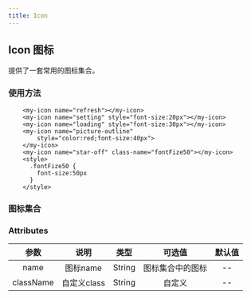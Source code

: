 ```yaml
---
title: Icon 
---
```

## Icon 图标
提供了一套常用的图标集合。

### 使用方法


<!-- #### 预览 -->
<ClientOnly>
<icon-demos></icon-demos>
</ClientOnly>

<!-- #### 代码示例 -->

```vue
    <my-icon name="refresh"></my-icon>
    <my-icon name="setting" style="font-size:20px"></my-icon>
    <my-icon name="loading" style="font-size:30px"></my-icon>
    <my-icon name="picture-outline" 
        style="color:red;font-size:40px">
    </my-icon>
    <my-icon name="star-off" class-name="fontFize50"></my-icon>
    <style>
      .fontFize50 {
        font-size:50px
      }
    </style>
```

### 图标集合

<ClientOnly>
<icons-demos></icons-demos>
</ClientOnly>



### Attributes
|参数| 说明 |  类型  | 可选值 | 默认值 |
| :-------------: |:-------------:| :-----:|:-----:|:-----:|
| name | 图标name |    String | 图标集合中的图标 | -- 
|className|自定义class|String|自定义 |--
